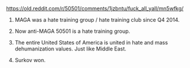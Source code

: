 https://old.reddit.com/r/50501/comments/1jzbntu/fuck_all_yall/mn5wfkg/

1. MAGA was a hate training group / hate training club since Q4 2014.

2. Now anti-MAGA 50501 is a hate training group.

3. The entire United States of America is united in hate and mass dehumanization values. Just like Middle East.

4. Surkov won.
